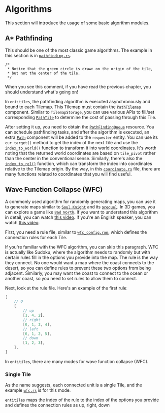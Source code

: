 # Algorithms

This section will introduce the usage of some basic algorithm modules.

## A* Pathfinding

This should be one of the most classic game algorithms. The example in this section is in [`pathfinding.rs`](https://github.com/443eb9/bevy_entitiles/blob/0.4.0/examples/pathfinding.rs).

```text
/*
 * Notice that the green circle is drawn on the origin of the tile,
 * but not the center of the tile.
 */
```

When you see this comment, if you have read the previous chapter, you should understand what's going on!

In `entitiles`, the pathfinding algorithm is executed asynchronously and bound to each Tilemap. This Tilemap must contain the [`PathTilemap`](https://github.com/443eb9/bevy_entitiles/blob/0.4.0/src/tilemap/algorithm/path.rs#L21) component. Similar to `TilemapStorage`, you can use various APIs to fill/set corresponding [`PathTile`](https://github.com/443eb9/bevy_entitiles/blob/0.4.0/src/tilemap/algorithm/path.rs#L13) to determine the cost of passing through this Tile.

After setting it up, you need to obtain the [`PathFindingQueue`](https://github.com/443eb9/bevy_entitiles/blob/0.4.0/examples/pathfinding.rs#L99C29-L99C45) resource. You can schedule pathfinding tasks, and after the algorithm is executed, an extra [`Path`](https://github.com/443eb9/bevy_entitiles/blob/0.4.0/src/algorithm/pathfinding.rs#L69) component will be added to the `requester` entity. You can use its `cur_target()` method to get the index of the next Tile and use the [`index_to_world()`](https://github.com/443eb9/bevy_entitiles/blob/0.4.0/src/tilemap/coordinates.rs#L6) function to transform it into world coordinates. It's worth noting that the returned world coordinates are based on `tile_pivot` rather than the center in the conventional sense. Similarly, there's also the [`index_to_rel()`](https://github.com/443eb9/bevy_entitiles/blob/0.4.0/src/tilemap/coordinates.rs#L33) function, which can transform the index into coordinates relative to the Tilemap origin. By the way, in this [`coordinate.rs`](https://github.com/443eb9/bevy_entitiles/blob/0.4.0/src/tilemap/coordinates.rs) file, there are many functions related to coordinates that you will find useful.

## Wave Function Collapse (WFC)

A commonly used algorithm for randomly generating maps, you can use it to generate maps similar to [`Soul Knight`](https://www.taptap.cn/app/34751) and its [`prequel`](https://www.taptap.cn/app/220156). In 3D games, you can explore a game like [`Bad North`](https://www.badnorth.com/). If you want to understand this algorithm in detail, you can watch [this video](https://www.bilibili.com/video/BV19z4y127BJ). If you're an English speaker, you can watch [this video](https://www.youtube.com/watch?v=2SuvO4Gi7uY).

First, you need a rule file, similar to [`wfc_config.ron`](https://github.com/443eb9/bevy_entitiles/blob/0.4.0/examples/wfc_config.ron), which defines the connection rules for each Tile.

If you're familiar with the WFC algorithm, you can skip this paragraph. WFC is actually like Sudoku, where the algorithm needs to randomly but with certain rules fill in the options you provide into the map. The rule is the way they connect. No one would want a map where the coast connects to the desert, so you can define rules to prevent these two options from being adjacent. Similarly, you may want the coast to connect to the ocean or another coast, so you need to set rules to allow them to connect.

Next, look at the rule file. Here's an example of the first rule:

```rust
[
    // 0
    [
        // up
        [1, 4, 2],
        // right
        [0, 1, 3, 4],
        // left
        [0, 1, 2, 5],
        // down
        [1, 2, 3],
    ],
]
```

In `entitiles`, there are many modes for wave function collapse (WFC).

### Single Tile

As the name suggests, each connected unit is a single Tile, and the example [`wfc.rs`](https://github.com/443eb9/bevy_entitiles/blob/0.4.0/examples/wfc.rs) is for this mode.

`entitiles` maps the index of the rule to the index of the options you provide and defines the connection rules as up, right, down
